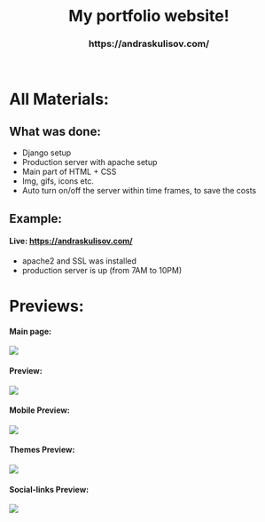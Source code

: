 <br/>
  <h1 align="center">
    My portfolio website!
  </h1>
   <h3 align="center">
  https://andraskulisov.com/
  </h3>

<br/>

# All Materials:
## What was done:
- Django setup
- Production server with apache setup
- Main part of HTML + CSS
- Img, gifs, icons etc.
- Auto turn on/off the server within time frames, to save the costs

## Example:
#### Live: https://andraskulisov.com/
- apache2 and SSL was installed
- production server is up (from 7AM to 10PM)

# Previews:
#### Main page:
<img src="https://image.prntscr.com/image/ZRxdHtjUQI_oLtAs8NGkRw.png"/>

#### Preview:
<img src="https://media.giphy.com/media/m4OPCejfokzppia2EY/giphy.gif"/> 

#### Mobile Preview:
<img src="https://media.giphy.com/media/2X8yCFOIbvM8Rx0AOR/giphy.gif"/>

#### Themes Preview:
<img src="https://media.giphy.com/media/PKjUyP6SoyytOsvJBb/giphy.gif"/>

#### Social-links Preview:
<img src="https://media.giphy.com/media/tttkEUc549yPzfuqDV/giphy.gif"/>